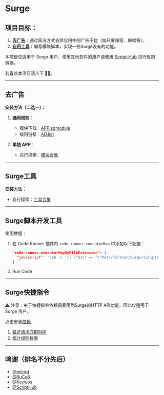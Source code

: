 # Surge

## 项目目标：

1. **[去广告](https://github.com/001ProMax/Surge/edit/main/README.md#%E5%8E%BB%E5%B9%BF%E5%91%8A)**：通过简洁方式去除应用中的广告干扰（如开屏弹窗、横幅等）。
2. **[自用工具](https://github.com/001ProMax/Surge/edit/main/README.md#%E5%B7%A5%E5%85%B7)**：编写模块脚本，实现一些Surge没有的功能。

本项目仅适用于 Surge 用户，使用其他软件的用户请使用 [Script-Hub](https://github.com/Script-Hub-Org/Script-Hub) 进行规则转换。

若喜欢本项目请点下 🌟🌟。

---

## 去广告

**安装方法（二选一）：**

1. **通用规则**：
   - 模块下载：[APP.sgmodule](https://raw.githubusercontent.com/001ProMax/Surge/main/Module/AD/APP.sgmodule)
   - 规则链接：[AD.list](https://raw.githubusercontent.com/001ProMax/Surge/main/Ruleset/AD.list)

2. **单独 APP**：
   - 自行探索：[模块合集](https://github.com/001ProMax/Surge/tree/main/Module/AD)

---

## Surge工具

**安装方法：**
- 自行探索：[工具合集](https://github.com/001ProMax/Surge/tree/main/Module/Tools)

---

## Surge脚本开发工具
使用教程：
1. 在 Code Runner 插件的 `code-runner.executorMap` 中添加以下配置：

    ```json
    "code-runner.executorMapByFileExtension": {
      "javascript": "zsh -c '[[ \"$1\" =~ ^\"Path/To/Your/Surge/Scripts\" ]] && /Applications/Surge.app/Contents/Applications/surge-cli script evaluate \"$1\" cron 30 || node \"$1\"' _ $filePath"
    }
    ```
2. Run Code

---

## Surge快捷指令

⚠️ 注意：由于快捷指令依赖需要用到Surge的HTTP API功能，因此仅适用于 Surge 用户。

点击安装[依赖](https://www.icloud.com/shortcuts/c7a01fa868be477ca44e653b717c247e)

1. [最近请求匹配时间](https://www.icloud.com/shortcuts/63ce770034b54f3097ffe52911fd534f)
2. [统计规则数量](https://www.icloud.com/shortcuts/1f969963dedd478db7b149d6b50cdc28)

---

## 鸣谢（排名不分先后）
- [@mieqq](https://github.com/mieqq/mieqq)
- [@RuCu6](https://github.com/RuCu6/QuanX)
- [@Keywos](https://github.com/Keywos/rule)
- [@ScriptHub](https://github.com/Script-Hub-Org/Script-Hub)
